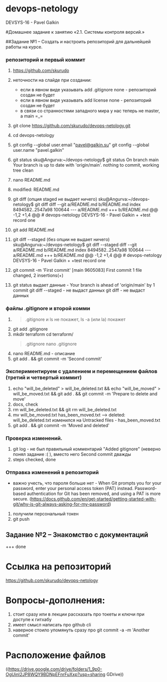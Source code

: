 # devops-netology
DEVSYS-16 - Pavel Galkin


#Домашнее задание к занятию «2.1. Системы контроля версий.»

##Задание №1 – Создать и настроить репозиторий для дальнейшей работы на курсе.

### репозиторий и первый коммит
1. https://github.com/skurudo
2. неточности на слайде при создании: 
	* если в явном виде указывать add .gitignore none - репозиторий создан не будет
	* если в явном виде указывать add license none - репозиторий создан не будет
	* в связи со странностями западного мира у нас теперь не master, а main =_=
3. git clone https://github.com/skurudo/devops-netology.git
4. cd devops-netology
5. git config --global user.email "pavel@galkin.su"
   git config --global user.name "pavel.galkin"
6. git status
	sku@Angurva:~/devops-netology$ git status
	On branch main
	Your branch is up to date with 'origin/main'.
	nothing to commit, working tree clean

7. nano README.md
8. modified:   README.md
9. git diff (опция staged не выдает ничего)
		sku@Angurva:~/devops-netology$ git diff
		diff --git a/README.md b/README.md
		index 8494582..2547a98 100644
		--- a/README.md
		+++ b/README.md
		@@ -1,2 +1,4 @@
		# devops-netology
		DEVSYS-16 - Pavel Galkin
		+
		+test record one

10. git add README.md
11. git diff --staged (без опции не выдает ничего)
		sku@Angurva:~/devops-netology$ git diff --staged
		diff --git a/README.md b/README.md
		index 8494582..2547a98 100644
		--- a/README.md
		+++ b/README.md
		@@ -1,2 +1,4 @@
		# devops-netology
		DEVSYS-16 - Pavel Galkin
		+
		+test record one

12. git commit -m 'First commit'
	[main 9605083] First commit
	1 file changed, 2 insertions(+)

13. git status выдает данные - Your branch is ahead of 'origin/main' by 1 commit
	git diff --staged - не выдаст данных
	git diff - не выдаст данных
	
### файлы .gitignore и второй комми
1. >.gitignore и ls не покажет, ls -a (или la) покажет
2. git add .gitignore
3. mkdir terraform
   cd terraform/
   >.gitignore
   nano .gitignore
4. nano README.md - описание
5. git add . && git commit -m 'Second commit'

### Экспериментируем с удалением и перемещением файлов (третий и четвертый коммит)
1. echo "will_be_deleted" > will_be_deleted.txt && echo "will_be_moved" > will_be_moved.txt && git add . && git commit -m 'Prepare to delete and move'
2. docs, check
3. rm will_be_deleted.txt && git rm will_be_deleted.txt
4. mv will_be_moved.txt has_been_moved.txt --> deleted: will_be_deleted.txt изменился на Untracked files - has_been_moved.txt
5. git add . && git commit -m 'Moved and deleted'

### Проверка изменений.
1. git log - не был правильный комментарий "Added gitignore" (неверно понял задание :( ), вместо него Second commit дважды
2. steps checked, done

### Отправка изменений в репозиторий
* важно учесть, что пароля больше нет - When Git prompts you for your password, enter your personal access token (PAT) instead. Password-based authentication for Git has been removed, and using a PAT is more secure. (https://docs.github.com/en/get-started/getting-started-with-git/why-is-git-always-asking-for-my-password)

1. получили персональный токен
2. git push

## Задание №2 – Знакомство с документаций
+++ done

# Ссылка на репозиторий
https://github.com/skurudo/devops-netology 

# Вопросы-дополнения:
1. стоит сразу или в лекции рассказать про токеты и ключи при доступе к гитхабу
2. имеет смысл написать про github cli
3. наверное стоило упомянуть сразу про git commit -a -m 'Another commit'







# Расположение файлов
((https://drive.google.com/drive/folders/1_9p0-OgUinI2JP8WQY9BDNpEFnrFuXxp?usp=sharing GDrive))
